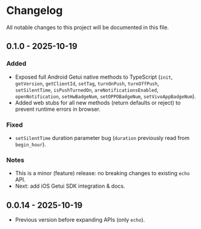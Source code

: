 # Changelog

All notable changes to this project will be documented in this file.

## 0.1.0 - 2025-10-19
### Added
- Exposed full Android Getui native methods to TypeScript (`init`, `getVersion`, `getClientId`, `setTag`, `turnOnPush`, `turnOffPush`, `setSilentTime`, `isPushTurnedOn`, `areNotificationsEnabled`, `openNotification`, `setHwBadgeNum`, `setOPPOBadgeNum`, `setVivoAppBadgeNum`).
- Added web stubs for all new methods (return defaults or reject) to prevent runtime errors in browser.

### Fixed
- `setSilentTime` duration parameter bug (`duration` previously read from `begin_hour`).

### Notes
- This is a minor (feature) release: no breaking changes to existing `echo` API.
- Next: add iOS Getui SDK integration & docs.

## 0.0.14 - 2025-10-19
- Previous version before expanding APIs (only `echo`).
